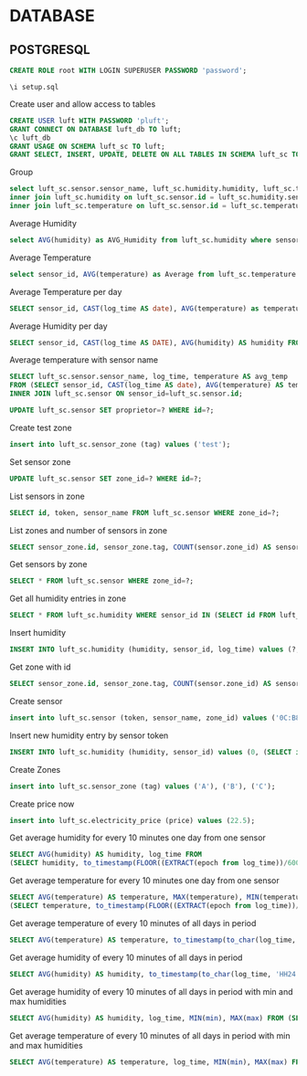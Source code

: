 # DATABASE

## POSTGRESQL

```SQL
CREATE ROLE root WITH LOGIN SUPERUSER PASSWORD 'password';
```
```POSTGRESQL
\i setup.sql
```

Create user and allow access to tables
```SQL
CREATE USER luft WITH PASSWORD 'pluft';
GRANT CONNECT ON DATABASE luft_db TO luft;
\c luft_db
GRANT USAGE ON SCHEMA luft_sc TO luft;
GRANT SELECT, INSERT, UPDATE, DELETE ON ALL TABLES IN SCHEMA luft_sc TO luft;
```

Group 
```SQL
select luft_sc.sensor.sensor_name, luft_sc.humidity.humidity, luft_sc.temperature.temperature, luft_sc.humidity.log_time from luft_sc.sensor 
inner join luft_sc.humidity on luft_sc.sensor.id = luft_sc.humidity.sensor_id 
inner join luft_sc.temperature on luft_sc.sensor.id = luft_sc.temperature.sensor_id;
```

Average Humidity
```SQL
select AVG(humidity) as AVG_Humidity from luft_sc.humidity where sensor_id=1;
```

Average Temperature
```SQL
select sensor_id, AVG(temperature) as Average from luft_sc.temperature group by sensor_id;
```

Average Temperature per day
```SQL
SELECT sensor_id, CAST(log_time AS date), AVG(temperature) as temperature FROM luft_sc.temperature where sensor_id=1 GROUP BY sensor_id, CAST(log_time as date);
```

Average Humidity per day
```SQL
SELECT sensor_id, CAST(log_time AS DATE), AVG(humidity) AS humidity FROM luft_sc.humidity WHERE sensor_id=1 GROUP BY sensor_id, CAST(log_time AS DATE);
```

Average temperature with sensor name
```SQL
SELECT luft_sc.sensor.sensor_name, log_time, temperature AS avg_temp 
FROM (SELECT sensor_id, CAST(log_time AS date), AVG(temperature) AS temperature FROM luft_sc.temperature WHERE sensor_id=1 GROUP BY sensor_id, CAST(log_time AS DATE)) AS _
INNER JOIN luft_sc.sensor ON sensor_id=luft_sc.sensor.id;
```

```SQL
UPDATE luft_sc.sensor SET proprietor=? WHERE id=?;
```

Create test zone
```SQL
insert into luft_sc.sensor_zone (tag) values ('test');
```

Set sensor zone
```SQL
UPDATE luft_sc.sensor SET zone_id=? WHERE id=?;
```

List sensors in zone
```SQL
SELECT id, token, sensor_name FROM luft_sc.sensor WHERE zone_id=?;
```

List zones and number of sensors in zone
```SQL
SELECT sensor_zone.id, sensor_zone.tag, COUNT(sensor.zone_id) AS sensor_count FROM sensor_zone LEFT JOIN sensor ON sensor_zone.id = sensor.zone_id GROUP BY sensor_zone.id, sensor_zone.tag;
```

Get sensors by zone
```SQL
SELECT * FROM luft_sc.sensor WHERE zone_id=?;
```

Get all humidity entries in zone
```SQL
SELECT * FROM luft_sc.humidity WHERE sensor_id IN (SELECT id FROM luft_sc.sensor WHERE zone_id=?) ORDER BY log_time DESC LIMIT 1;
```

Insert humidity
```SQL
INSERT INTO luft_sc.humidity (humidity, sensor_id, log_time) values (?, SELECT id FROM (SELECT id FROM luft_sc.sensor WHERE token=?), ?);
```

Get zone with id
```SQL
SELECT sensor_zone.id, sensor_zone.tag, COUNT(sensor.zone_id) AS sensor_count FROM luft_sc.sensor_zone LEFT JOIN luft_sc.sensor ON sensor_zone.id = sensor.zone_id WHERE sensor_zone.id=? GROUP BY sensor_zone.id, sensor_zone.tag ORDER BY sensor_count DESC;
```

Create sensor
```SQL
insert into luft_sc.sensor (token, sensor_name, zone_id) values ('0C:B8:15:D2:14:BC', 'esp32_TH', 1);
```

Insert new humidity entry by sensor token
```SQL
INSERT INTO luft_sc.humidity (humidity, sensor_id) values (0, (SELECT id FROM luft_sc.sensor WHERE token='0C:B8:15:D2:14:BC'));
```

Create Zones
```SQL
insert into luft_sc.sensor_zone (tag) values ('A'), ('B'), ('C');
```

Create price now
```SQL
insert into luft_sc.electricity_price (price) values (22.5);
```

Get average humidity for every 10 minutes one day from one sensor
```SQL
SELECT AVG(humidity) AS humidity, log_time FROM 
(SELECT humidity, to_timestamp(FLOOR((EXTRACT(epoch from log_time))/600)*600) AS log_time FROM luft_sc.humidity WHERE sensor_id=4 AND CAST(log_time AS DATE)='2022-05-15' GROUP BY log_time, humidity ORDER BY log_time DESC) AS ten_minute_logs GROUP BY log_time ORDER BY log_time DESC;
```

Get average temperature for every 10 minutes one day from one sensor
```SQL
SELECT AVG(temperature) AS temperature, MAX(temperature), MIN(temperature), log_time FROM 
(SELECT temperature, to_timestamp(FLOOR((EXTRACT(epoch from log_time))/600)*600) AS log_time FROM luft_sc.temperature WHERE sensor_id=4 AND CAST(log_time AS DATE)='2022-05-15' GROUP BY log_time, temperature ORDER BY log_time DESC) AS ten_minute_logs GROUP BY log_time ORDER BY log_time DESC;
```

Get average temperature of every 10 minutes of all days in period
```SQL
SELECT AVG(temperature) AS temperature, to_timestamp(to_char(log_time, 'HH24:MI'), 'HH24:MI') AS log_time FROM (SELECT temperature, to_timestamp(FLOOR((EXTRACT(epoch FROM log_time))/600)*600) AS log_time FROM luft_sc.temperature WHERE sensor_id=4 AND CAST(log_time AS DATE) BETWEEN '2022-05-15' AND '2022-05-15' GROUP BY log_time, temperature ORDER BY log_time DESC) AS ten_minute_logs GROUP BY log_time ORDER BY log_time DESC;
```

Get average humidity of every 10 minutes of all days in period
```SQL
SELECT AVG(humidity) AS humidity, to_timestamp(to_char(log_time, 'HH24:MI'), 'HH24:MI') AS log_time FROM (SELECT humidity, to_timestamp(FLOOR((EXTRACT(epoch FROM log_time))/600)*600) AS log_time FROM luft_sc.humidity WHERE sensor_id=? AND CAST(log_time AS DATE) BETWEEN ? AND ? GROUP BY log_time, humidity ORDER BY log_time DESC) AS ten_minute_logs GROUP BY log_time ORDER BY log_time DESC;
```

Get average humidity of every 10 minutes of all days in period with min and max humidities
```SQL
SELECT AVG(humidity) AS humidity, log_time, MIN(min), MAX(max) FROM (SELECT AVG(humidity) AS humidity, to_timestamp(to_char(log_time, 'HH24:MI'), 'HH24:MI') AS log_time, MIN(humidity), MAX(humidity) FROM (SELECT humidity, to_timestamp(FLOOR((EXTRACT(epoch FROM log_time))/600)*600) AS log_time FROM luft_sc.humidity WHERE sensor_id=? AND CAST(log_time AS DATE) BETWEEN ? AND ? GROUP BY log_time, humidity ORDER BY log_time DESC) AS ten_minute_logs GROUP BY log_time ORDER BY log_time DESC) AS daily GROUP BY log_time ORDER BY log_time DESC;
```


Get average temperature of every 10 minutes of all days in period with min and max humidities
```SQL
SELECT AVG(temperature) AS temperature, log_time, MIN(min), MAX(max) FROM (SELECT AVG(temperature) AS temperature, to_timestamp(to_char(log_time, 'HH24:MI'), 'HH24:MI') AS log_time, MIN(temperature), MAX(temperature) FROM (SELECT temperature, to_timestamp(FLOOR((EXTRACT(epoch FROM log_time))/600)*600) AS log_time FROM luft_sc.temperature WHERE sensor_id=? AND CAST(log_time AS DATE) BETWEEN ? AND ? GROUP BY log_time, temperature ORDER BY log_time DESC) AS ten_minute_logs GROUP BY log_time ORDER BY log_time DESC) AS daily GROUP BY log_time ORDER BY log_time DESC;
```